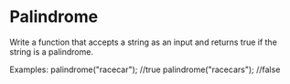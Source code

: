 # Palindrome

Write a function that accepts a string as an input and returns true if the string is a palindrome.

Examples:
palindrome("racecar"); //true
palindrome("racecars"); //false
